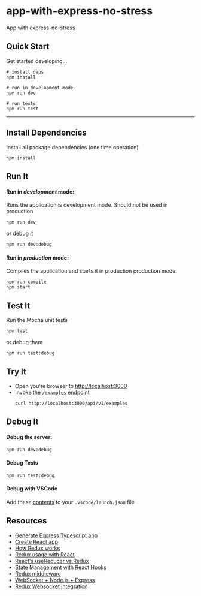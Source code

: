 # app-with-express-no-stress

App with express-no-stress

## Quick Start

Get started developing...

```shell
# install deps
npm install

# run in development mode
npm run dev

# run tests
npm run test
```

---

## Install Dependencies

Install all package dependencies (one time operation)

```shell
npm install
```

## Run It
#### Run in *development* mode:
Runs the application is development mode. Should not be used in production

```shell
npm run dev
```

or debug it

```shell
npm run dev:debug
```

#### Run in *production* mode:

Compiles the application and starts it in production production mode.

```shell
npm run compile
npm start
```

## Test It

Run the Mocha unit tests

```shell
npm test
```

or debug them

```shell
npm run test:debug
```

## Try It
* Open you're browser to [http://localhost:3000](http://localhost:3000)
* Invoke the `/examples` endpoint 
  ```shell
  curl http://localhost:3000/api/v1/examples
  ```


## Debug It

#### Debug the server:

```
npm run dev:debug
```

#### Debug Tests

```
npm run test:debug
```

#### Debug with VSCode

Add these [contents](https://github.com/cdimascio/generator-express-no-stress/blob/next/assets/.vscode/launch.json) to your `.vscode/launch.json` file

## Resources

* [Generate Express Typescript app](https://github.com/cdimascio/generator-express-no-stress-typescript)
* [Create React app](https://create-react-app.dev/docs/getting-started)
* [How Redux works](https://developer.ibm.com/tutorials/wa-manage-state-with-redux-p1-david-geary/)
* [Redux usage with React](https://redux.js.org/basics/usage-with-react)
* [React's useReducer vs Redux](https://www.robinwieruch.de/redux-vs-usereducer)
* [State Management with React Hooks](https://medium.com/simply/state-management-with-react-hooks-and-context-api-at-10-lines-of-code-baf6be8302c)
* [Redux middleware](https://redux.js.org/advanced/middleware)
* [WebSocket + Node.js + Express](https://medium.com/factory-mind/websocket-node-js-express-step-by-step-using-typescript-725114ad5fe4)
* [Redux Websocket integration](https://medium.com/@ianovenden/redux-websocket-integration-c1a0d22d3189)

